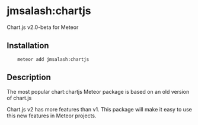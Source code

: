 # jmsalash:chartjs

Chart.js v2.0-beta for Meteor 

## Installation

```
    meteor add jmsalash:chartjs
```

## Description

The most popular chart:chartjs Meteor package is based on an old version of chart.js

Chart.js v2 has more features than v1. This package will make it easy to use this new features in Meteor projects.
